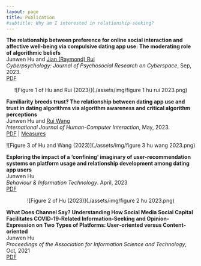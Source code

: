 ```yaml
---
layout: page
title: Publication
#subtitle: Why am I interested in relationship-seeking?
---
```


**The relationship between preference for online social interaction and affective well-being via compulsive 
dating app use: The moderating role of algorithmic beliefs**
<br>Junwen Hu and [Jian (Raymond) Rui](https://scholar.google.com/citations?user=G9CYx9MAAAAJ&hl=en)
<br>*Cyberpsychology: Journal of Psychosocial Research on Cyberspace*, Sep, 2023.
<br>[PDF](https://doi.org/10.5817/CP2023-4-2)

<center>![Figure 1 of Hu and Rui (2023)](./assets/img/figure 1 hu rui 2023.png)</center>

**Familiarity breeds trust? The relationship between dating app use and trust in dating algorithms via algorithm 
awareness and critical algorithm perceptions**
<br>Junwen Hu and [Rui Wang](https://ruiwang-ub.github.io/)
<br>*International Journal of Human-Computer Interaction*, May, 2023.
<br>[PDF](https://doi.org/10.1080/10447318.2023.2217014) | [Measures](https://www.researchgate.net/publication/371169210_Familiarity_Breeds_Trust_The_Relationship_between_Dating_App_Use_and_Trust_in_Dating_Algorithms_via_Algorithm_Awareness_and_Critical_Algorithm_Perceptions?_tp=eyJjb250ZXh0Ijp7ImZpcnN0UGFnZSI6InByb2ZpbGUiLCJwYWdlIjoicHJvZmlsZSIsInBvc2l0aW9uIjoicGFnZUNvbnRlbnQifX0)

<center>![Figure 3 of Hu and Wang (2023)](./assets/img/figure 3 hu wang 2023.png)</center>

**Exploring the impact of a ‘confining’ imaginary of user-recommendation systems on platform usage and relationship 
development among dating app users**
<br>Junwen Hu
<br>*Behaviour & Information Technology*. April, 2023
<br>[PDF](https://doi.org/10.1080/0144929X.2023.2201353)

<center>![Figure 2 of Hu (2023)](./assets/img/figure 2 hu 2023.png)</center>

**What Does Channel Say? Understanding How Social Media Social Capital Facilitates COVID‐19‐Related Information‐Seeking 
and Opinion‐Expression on Two Types of Platforms: User‐oriented versus Content‐oriented**
<br>Junwen Hu 
<br>*Proceedings of the Association for Information Science and Technology*, Oct, 2021 
<br>[PDF](https://doi.org/10.1002/pra2.546)
